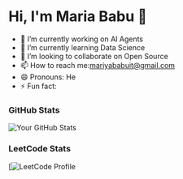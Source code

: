 # Hi, I'm Maria Babu 👋

- 🔭 I’m currently working on AI Agents
- 🌱 I’m currently learning Data Science 
- 👯 I’m looking to collaborate on Open Source
- 📫 How to reach me:mariyababuit@gmail.com
- 😄 Pronouns: He
- ⚡ Fun fact:

### **GitHub Stats**
![Your GitHub Stats](https://leetcode.com/u/X25sJQOCq0/)
### **LeetCode Stats**
[![LeetCode Profile](https://leetcode.com/profile/)
